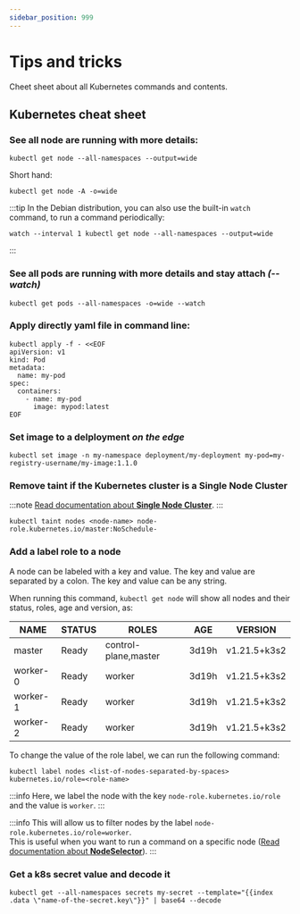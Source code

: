```yaml
---
sidebar_position: 999
---
```


# Tips and tricks

Cheet sheet about all Kubernetes commands and contents.

## Kubernetes cheat sheet

### See all node are running with more details:

```shell
kubectl get node --all-namespaces --output=wide
```

Short hand:

```shell
kubectl get node -A -o=wide
```

:::tip
In the Debian distribution, you can also use the built-in `watch` command, to run a command periodically:

```shell
watch --interval 1 kubectl get node --all-namespaces --output=wide
```

:::

### See all pods are running with more details and stay attach _(--watch)_

```shell
kubectl get pods --all-namespaces -o=wide --watch
```

### Apply directly yaml file in command line:

```shell
kubectl apply -f - <<EOF
apiVersion: v1
kind: Pod
metadata:
  name: my-pod
spec:
  containers:
    - name: my-pod
      image: mypod:latest
EOF
```

### Set image to a delployment _on the edge_

```shell
kubectl set image -n my-namespace deployment/my-deployment my-pod=my-registry-username/my-image:1.1.0
```

### Remove taint if the Kubernetes cluster is a Single Node Cluster

:::note
[Read documentation about **Single Node Cluster**](https://kubernetes.io/docs/setup/production-environment/tools/kubeadm/create-cluster-kubeadm/).
:::

```shell
kubectl taint nodes <node-name> node-role.kubernetes.io/master:NoSchedule-
```

### Add a label role to a node

A node can be labeled with a key and value. The key and value are separated by a colon. The key and value can be any string.

When running this command, `kubectl get node` will show all nodes and their status, roles, age and version, as:

| NAME     | STATUS | ROLES                | AGE   | VERSION      |
| -------- | ------ | -------------------- | ----- | ------------ |
| master   | Ready  | control-plane,master | 3d19h | v1.21.5+k3s2 |
| worker-0 | Ready  | worker               | 3d19h | v1.21.5+k3s2 |
| worker-1 | Ready  | worker               | 3d19h | v1.21.5+k3s2 |
| worker-2 | Ready  | worker               | 3d19h | v1.21.5+k3s2 |

To change the value of the role label, we can run the following command:

```shell
kubectl label nodes <list-of-nodes-separated-by-spaces> kubernetes.io/role=<role-name>
```

:::info
Here, we label the node with the key `node-role.kubernetes.io/role` and the value is `worker`.
:::

:::info
This will allow us to filter nodes by the label `node-role.kubernetes.io/role=worker`.<br/>This is useful when you want to run a command on a specific node ([Read documentation about **NodeSelector**](https://kubernetes.io/docs/concepts/scheduling-eviction/assign-pod-node/#nodeselector)).
:::

### Get a k8s secret value and decode it

```shell
kubectl get --all-namespaces secrets my-secret --template="{{index .data \"name-of-the-secret.key\"}}" | base64 --decode
```
